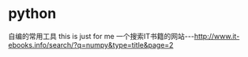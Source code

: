 # python
自编的常用工具
this is just for me
一个搜索IT书籍的网站---http://www.it-ebooks.info/search/?q=numpy&type=title&page=2